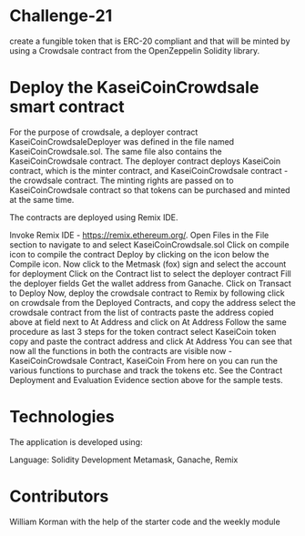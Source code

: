 # Challenge-21
create a fungible token that is ERC-20 compliant and that will be minted by using a Crowdsale contract from the OpenZeppelin Solidity library.

# Deploy the KaseiCoinCrowdsale smart contract
For the purpose of crowdsale, a deployer contract KaseiCoinCrowdsaleDeployer was defined in the file named KaseiCoinCrowdsale.sol. The same file also contains the KaseiCoinCrowdsale contract. The deployer contract deploys KaseiCoin contract, which is the minter contract, and KaseiCoinCrowdsale contract - the crowdsale contract. The minting rights are passed on to KaseiCoinCrowdsale contract so that tokens can be purchased and minted at the same time.

The contracts are deployed using Remix IDE.

Invoke Remix IDE - https://remix.ethereum.org/.
Open Files in the File section to navigate to and select KaseiCoinCrowdsale.sol
Click on compile icon to compile the contract
Deploy by clicking on the icon below the Compile icon.
Now click to the Metmask (fox) sign and select the account for deployment
Click on the Contract list to select the deployer contract
Fill the deployer fields
Get the wallet address from Ganache.
Click on Transact to Deploy
Now, deploy the crowdsale contract to Remix by following
click on crowdsale from the Deployed Contracts, and copy the address
select the crowdsale contract from the list of contracts
paste the address copied above at field next to At Address and click on At Address
Follow the same procedure as last 3 steps for the token contract
select KaseiCoin token
copy and paste the contract address and click At Address
You can see that now all the functions in both the contracts are visible now - KaseiCoinCrowdsale Contract, KaseiCoin
From here on you can run the various functions to purchase and track the tokens etc. See the Contract Deployment and Evaluation Evidence section above for the sample tests.

# Technologies
The application is developed using:

Language: Solidity
Development Metamask, Ganache, Remix

# Contributors
William Korman with the help of the starter code and the weekly module
